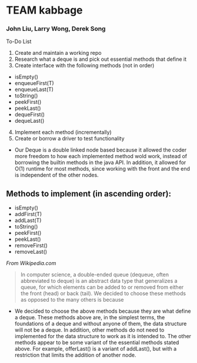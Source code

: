 # TEAM kabbage
### John Liu, Larry Wong, Derek Song

To-Do List
1) Create and maintain a working repo
2) Research what a deque is and pick out essential methods that define it
3) Create interface with the following methods (not in order)
- isEmpty()
- enqueueFirst(T)
- enqueueLast(T)
- toString()
- peekFirst()
- peekLast()
- dequeFirst()
- dequeLast()
4) Implement each method (incrementally)
5) Create or borrow a driver to test functionality

* Our Deque is a double linked node based because it allowed the coder more freedom to how each implemented method wold work, instead of borrowing the builtin methods in the java API. In addition, it allowed for O(1) runtime for most methods, since working with the front and the end is independent of the other nodes. 

## Methods to implement (in ascending order):
- isEmpty()
- addFirst(T)
- addLast(T)
- toString()
- peekFirst()
- peekLast()
- removeFirst()
- removeLast()

_From Wikipedia.com_
> In computer science, a double-ended queue (dequeue, often abbreviated to deque) is an abstract data type that generalizes a queue, for which elements can be added to or removed from either the front (head) or back (tail).
We decided to choose these methods as opposed to the many others is because

- We decided to choose the above methods because they are what define a deque. These methods above are, in the simplest terms, the foundations of a deque and without anyone of them, the data structure will not be a deque. In addition, other methods do not need to implemented for the data structure to work as it is intended to. The other methods appear to be some variant of the essential methods stated above. For example, offerLast() is a variant of addLast(), but with a restriction that limits the addition of another node.
